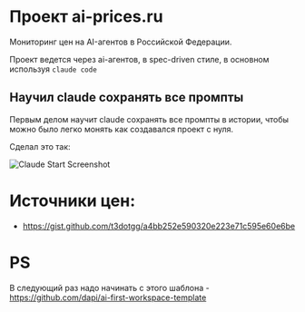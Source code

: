 # Проект ai-prices.ru

Мониторинг цен на AI-агентов в Российской Федерации.

Проект ведется через ai-агентов, в spec-driven стиле, в основном используя `claude code`

## Научил claude сохранять все промпты

Первым делом научит claude сохранять все промпты в истории, чтобы можно было
легко монять как создавался проект с нуля. 

Сделал это так:

![Claude Start Screenshot](shots/claude-start-framed.png)

# Источники цен:

* https://gist.github.com/t3dotgg/a4bb252e590320e223e71c595e60e6be

# PS
В следующий раз надо начинать с этого шаблона - https://github.com/dapi/ai-first-workspace-template
